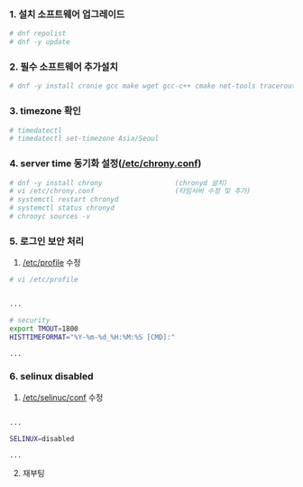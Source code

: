 ### 1. 설치 소프트웨어 업그레이드
```sh
# dnf repolist
# dnf -y update
```

### 2. 필수 소프트웨어 추가설치
```sh
# dnf -y install cronie gcc make wget gcc-c++ cmake net-tools traceroute bind-utils psmisc tar
```

### 3. timezone 확인
```sh
# timedatectl
# timedatectl set-timezone Asia/Seoul
```

### 4. server time 동기화 설정([/etc/chrony.conf](https://github.com/bitacademy-poscodx/rocky-practices/blob/main/lx/etc/chrony.conf))
```sh
# dnf -y install chrony                  (chronyd 설치)
# vi /etc/chrony.conf                    (타임서버 수정 및 추가)
# systemctl restart chronyd
# systemctl status chronyd
# chronyc sources -v
```

### 5. 로그인 보안 처리
1. [/etc/profile](https://github.com/bitacademy-poscodx/rocky-practices/blob/main/lx/etc/profile) 수정
```sh
# vi /etc/profile
```

```sh          

...

# security
export TMOUT=1800
HISTTIMEFORMAT="%Y-%m-%d_%H:%M:%S [CMD]:"

...

```

### 6. selinux disabled

1. [/etc/selinuc/conf](https://github.com/bitacademy-poscodx/rocky-practices/blob/main/lx/etc/selinux/config) 수정
```sh          

...

SELINUX=disabled

...

```

2. 재부팅




